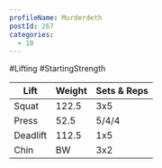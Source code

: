 ```yaml
---
profileName: Murderdeth
postId: 267
categories:
  - 10
---
```

#Lifting #StartingStrength

| Lift | Weight | Sets & Reps |
| --- | --- | --- |
| Squat | 122.5 | 3x5 |
| Press | 52.5 | 5/4/4 |
| Deadlift | 112.5 | 1x5 |
| Chin | BW | 3x2 |

